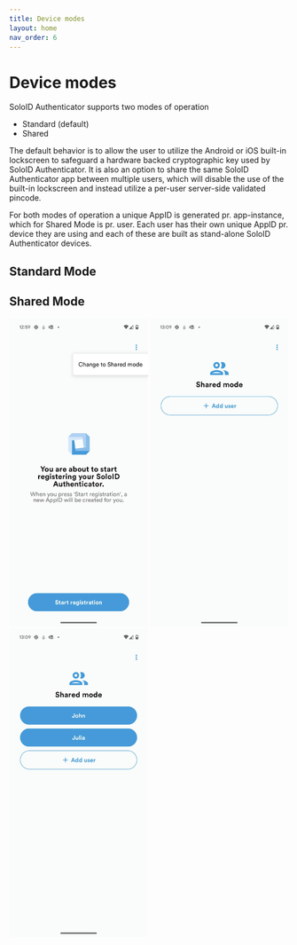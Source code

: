```yaml
---
title: Device modes
layout: home
nav_order: 6
---
```


# Device modes

SoloID Authenticator supports two modes of operation
* Standard (default)
* Shared

The default behavior is to allow the user to utilize the Android or iOS built-in lockscreen to safeguard a hardware backed cryptographic key used by SoloID Authenticator. 
It is also an option to share the same SoloID Authenticator app between multiple users, which will disable the use of the built-in lockscreen and instead utilize a per-user server-side validated pincode. 

For both modes of operation a unique AppID is generated pr. app-instance, which for Shared Mode is pr. user. Each user has their own unique AppID pr. device they are using and each of these are built as stand-alone SoloID Authenticator devices.

## Standard Mode

## Shared Mode

<div>
  <img src="images/shared_mode1.jpg" alt="Shared Mode" width="250">
  <img src="images/shared_mode3.jpg" alt="Shared Mode" width="250">
  <img src="images/shared_mode2.jpg" alt="Shared Mode" width="250">
</div>

